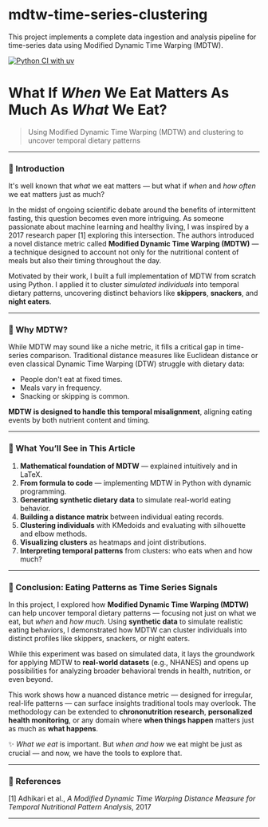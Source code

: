 # mdtw-time-series-clustering
This project implements a complete data ingestion and analysis pipeline for time-series data using Modified Dynamic Time Warping (MDTW).

[![Python CI with uv](https://github.com/YagmurGULEC/mdtw-time-series-clustering/actions/workflows/tests.yml/badge.svg)](https://github.com/YagmurGULEC/mdtw-time-series-clustering/actions/workflows/tests.yml)

# What If *When* We Eat Matters As Much As *What* We Eat?

> Using Modified Dynamic Time Warping (MDTW) and clustering to uncover temporal dietary patterns

---

### 🌱 Introduction

It's well known that *what* we eat matters — but what if *when* and *how often* we eat matters just as much?

In the midst of ongoing scientific debate around the benefits of intermittent fasting, this question becomes even more intriguing. As someone passionate about machine learning and healthy living, I was inspired by a 2017 research paper \[1] exploring this intersection. The authors introduced a novel distance metric called **Modified Dynamic Time Warping (MDTW)** — a technique designed to account not only for the nutritional content of meals but also their timing throughout the day.

Motivated by their work, I built a full implementation of MDTW from scratch using Python. I applied it to cluster *simulated individuals* into temporal dietary patterns, uncovering distinct behaviors like **skippers**, **snackers**, and **night eaters**.

---

### 🔄 Why MDTW?

While MDTW may sound like a niche metric, it fills a critical gap in time-series comparison. Traditional distance measures like Euclidean distance or even classical Dynamic Time Warping (DTW) struggle with dietary data:

* People don't eat at fixed times.
* Meals vary in frequency.
* Snacking or skipping is common.

**MDTW is designed to handle this temporal misalignment**, aligning eating events by both nutrient content and timing.

---

### 📃 What You’ll See in This Article

1. **Mathematical foundation of MDTW** — explained intuitively and in LaTeX.
2. **From formula to code** — implementing MDTW in Python with dynamic programming.
3. **Generating synthetic dietary data** to simulate real-world eating behavior.
4. **Building a distance matrix** between individual eating records.
5. **Clustering individuals** with KMedoids and evaluating with silhouette and elbow methods.
6. **Visualizing clusters** as heatmaps and joint distributions.
7. **Interpreting temporal patterns** from clusters: who eats when and how much?

---

### 🎡 Conclusion: Eating Patterns as Time Series Signals

In this project, I explored how **Modified Dynamic Time Warping (MDTW)** can help uncover temporal dietary patterns — focusing not just on what we eat, but *when* and *how much*. Using **synthetic data** to simulate realistic eating behaviors, I demonstrated how MDTW can cluster individuals into distinct profiles like skippers, snackers, or night eaters.

While this experiment was based on simulated data, it lays the groundwork for applying MDTW to **real-world datasets** (e.g., NHANES) and opens up possibilities for analyzing broader behavioral trends in health, nutrition, or even beyond.

This work shows how a nuanced distance metric — designed for irregular, real-life patterns — can surface insights traditional tools may overlook. The methodology can be extended to **chrononutrition research**, **personalized health monitoring**, or any domain where **when things happen** matters just as much as **what happens**.

✨ *What we eat* is important. But *when and how* we eat might be just as crucial — and now, we have the tools to explore that.

---

### 🔗 References

\[1] Adhikari et al., *A Modified Dynamic Time Warping Distance Measure for Temporal Nutritional Pattern Analysis*, 2017

---

